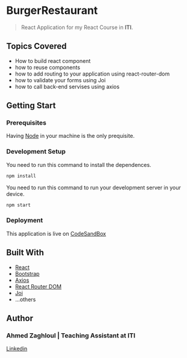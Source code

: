 # BurgerRestaurant
> React Application for my React Course in **ITI**.


## Topics Covered
- How to build react component
- how to reuse components
- how to add routing to your application using react-router-dom
- how to validate your forms using Joi
- how to call back-end servises using axios


## Getting Start

### Prerequisites

Having [Node](https://nodejs.org/en/) in your machine is the only prequisite.


### Development Setup

You need to run this command to install the dependences.

```sh
npm install
```
You need to run this command to run your development server in your device.


```sh
npm start
```


### Deployment

This application is live on [CodeSandBox](https://codesandbox.io/s/github/AZaghloul/BurgerRestaurant/) 


## Built With

* [React](http://reactjs.org/) 
* [Bootstrap](https://getbootstrap.com) 
* [Axios](https://github.com/axios/axios) 
* [React Router DOM](https://reacttraining.com/react-router) 
* [Joi](https://www.npmjs.com/package/joi)
* ...others



## Author

### **Ahmed Zaghloul** | Teaching Assistant at **ITI** 

[Linkedin](https://www.linkedin.com/in/azaghloul/) 
